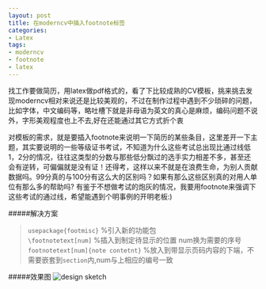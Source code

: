 ```yaml
---
layout: post
title: 在moderncv中插入footnote标签
categories:
- Latex
tags:
- moderncv
- footnote
- latex
---
```


找工作要做简历，用latex做pdf格式的，看了下比较成熟的CV模板，挑来挑去发现moderncv相对来说还是比较美观的，不过在制作过程中遇到不少琐碎的问题，比如字体，中文编码等，略吐槽下就是非母语为英文的真心是麻烦，编码问题不说外，字形美观程度也上不去,好在还能通过其它方式折个衷

对模板的需求，就是要插入footnote来说明一下简历的某些条目，这里差开一下主题，其实要说明的一些等级证书考试，不知道为什么这些考试总出现比通过线低1，2分的情况，往往这类型的分数与那些低分飘过的选手实力相差不多，甚至还会有逆转，可偏偏就是没有证！还得考，这样以来不就是在浪费生命，为别人贡献数据吗。99分真的与100分有这么大的区别吗？如果有那么这些区别真的对用人单位有那么多的帮助吗? 有鉴于不想做考试的炮灰的情况，我要用footnote来强调下这些考试的通过线，希望能遇到个明事例的开明老板:)

#####解决方案

> `usepackage{footmisc}` %引入新的功能包     
> `\footnotetext[num]`   %插入到制定待显示的位置 num换为需要的序号        
>  `footnotetext[num]{note contetnt}` %放入到带显示页码内容的下端，不需要嵌套到`section`内,num与上相应的编号一致   

#####效果图
![design sketch]({{site.IMG_PATH}}/footnote_latex.jpg)
